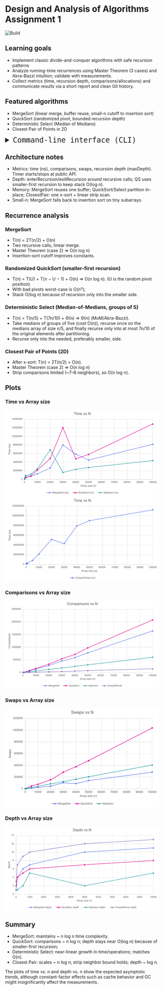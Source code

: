 # Design and Analysis of Algorithms Assignment 1

![Build](https://github.com/checkybox/Algorithms_Assignment1/actions/workflows/maven.yml/badge.svg)

## Learning goals
- Implement classic divide-and-conquer algorithms with safe recursion patterns
- Analyze running-time recurrences using Master Theorem (3 cases) and Akra–Bazzi intuition; validate
with measurements.
- Collect metrics (time, recursion depth, comparisons/allocations) and communicate results via a short
report and clean Git history.

## Featured algorithms
- MergeSort (linear merge, buffer reuse, small-n cutoff to insertion sort)
- QuickSort (randomized pivot, bounded recursion depth)
- Deterministic Select (Median of Medians)
- Closest Pair of Points in 2D

<details>
<summary style="font-size: 24px; font-family: monospace;">Command-line interface (CLI)</summary>

The command line interface is available to generate inputs, run algorithms, and emit CSV results.

- Build the JAR:

```bash
mvn clean package
```

- General usage:

```bash
java -jar target/algorithms-1.0.jar \
  --algo <mergesort|quicksort|select|closest> \
  --size <n> \
  [--k <k>] \
  --csv <output.csv> \
  [--seed <seed>]
```

- Options:
  - `--algo` (required): which algorithm to run
    - `mergesort` – sort an integer array with MergeSort
    - `quicksort` – sort an integer array with QuickSort (randomized pivot)
    - `select` – deterministic select (Median-of-Medians) to fetch the k-th element
    - `closest` – closest pair of points in 2D (divide and conquer)
  - `--size` (required): input size (array length or number of points)
  - `--k` (required for `select`): 0-based index of the order statistic (0..size-1)
  - `--csv` (required): path to the CSV file to append results to
  - `--seed` (optional): RNG seed for reproducible inputs (default: current time)

- Examples:

```bash
# MergeSort over 100k integers
java -jar target/algorithms-1.0.jar --algo mergesort --size 100000 --csv mergesort_results.csv

# QuickSort over 100k integers
java -jar target/algorithms-1.0.jar --algo quicksort --size 100000 --csv quicksort_results.csv

# Deterministic Select: median (k=50000, 0-based) of a 100k array
java -jar target/algorithms-1.0.jar --algo select --size 100000 --k 50000 --csv deterministicselect_results.csv

# Closest Pair on 10k random points
java -jar target/algorithms-1.0.jar --algo closest --size 10000 --csv closestpair_results.csv
```

- CSV output columns:
  - MergeSort / QuickSort / DeterministicSelect:
    - `algorithm,array size,time(ns),comparisons,swaps,maxdepth`
  - Closest Pair of Points:
    - `ClosestPairOfPoints,array size,time(ns),comparisons,maxdepth,distance`

Tip: provide `--seed` to make runs reproducible.

</details>

## Architecture notes
- Metrics: time (ns), comparisons, swaps, recursion depth (maxDepth). Timer starts/stops at public API.
- Depth: enterRecursion/exitRecursion around recursive calls; QS uses smaller-first recursion to keep stack O(log n).
- Memory: MergeSort reuses one buffer; QuickSort/Select partition in-place; ClosestPair: one x-sort + linear strip scan.
- Small-n: MergeSort falls back to insertion sort on tiny subarrays.

## Recurrence analysis
### MergeSort
- T(n) = 2T(n/2) + O(n)
- Two recursive calls, linear merge.
- Master Theorem (case 2) ⇒ O(n log n)
- Insertion-sort cutoff improves constants.
### Randomized QuickSort (smaller-first recursion)
- T(n) = T(U) + T(n − U − 1) + O(n) ⇒ O(n log n). (U is the random pivot position)
- With bad pivots worst-case is O(n²);
- Stack O(log n) because of recursion only into the smaller side.
### Deterministic Select (Median-of-Medians, groups of 5)
- T(n) = T(n/5) + T(7n/10) + Θ(n) ⇒ Θ(n) (MoM/Akra–Bazzi).
- Take medians of groups of five (cost O(n)), recurse once on the medians array of size n/5, and finally recurse only into at most 7n/10 of the original elements after partitioning.
- Recurse only into the needed, preferably smaller, side.
### Closest Pair of Points (2D)
- After x-sort: T(n) = 2T(n/2) + O(n).
- Master Theorem (case 2) ⇒ O(n log n)
- Strip comparisons limited (~7–8 neighbors), so O(n log n).

## Plots
### Time vs Array size
![Time vs Array size](plots/time_vs_n_1.png)
![Time vs Array size](plots/time_vs_n_2.png)

### Comparisons vs Array size
![Comparisons vs Array size](plots/comparisons_vs_n.png)

### Swaps vs Array size
![Swaps vs Array size](plots/swaps_vs_n.png)

### Depth vs Array size
![Depth vs Array size](plots/depth_vs_n.png)

## Summary
- MergeSort: maintains ~ n log n time complexity.
- QuickSort: comparisons ~ n log n; depth stays near O(log n) because of smaller-first recursion;
- Deterministic Select: near-linear growth in time/operations; matches O(n).
- Closest Pair: scales ~ n log n; strip neighbor bound holds; depth ~ log n.

The plots of time vs. n and depth vs. n show the expected asymptotic trends, although constant-factor effects such as cache behavior and GC might insignificantly affect the measurements.